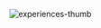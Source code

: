 
![experiences-thumb](https://user-images.githubusercontent.com/65420004/207159107-27ee4079-25e2-4953-bf52-426cd2d400bd.png)

